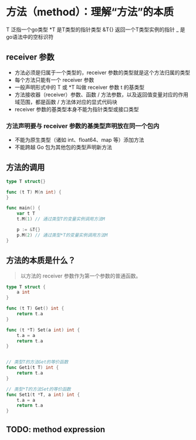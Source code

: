 # 方法（method）：理解“方法”的本质

>
T 泛指一个go类型
*T 是T类型的指针类型
&T{} 返回一个T类型实例的指针
_ 是go语法中的空标识符

## receiver 参数

- 方法必须是归属于一个类型的，receiver 参数的类型就是这个方法归属的类型
- 每个方法只能有一个 receiver 参数
- 一般声明形式中的 T 或 *T 叫做 receiver 参数 t 的基类型
- 方法接收器（receiver）参数、函数 / 方法参数，以及返回值变量对应的作用域范围，都是函数 / 方法体对应的显式代码块
- receiver 参数的基类型本身不能为指针类型或接口类型

### 方法声明要与 receiver 参数的基类型声明放在同一个包内

- 不能为原生类型（诸如 int、float64、map 等）添加方法
- 不能跨越 Go 包为其他包的类型声明新方法

## 方法的调用

```go
type T struct{}

func (t T) M(n int) {
}

func main() {
    var t T
    t.M(1) // 通过类型T的变量实例调用方法M

    p := &T{}
    p.M(2) // 通过类型*T的变量实例调用方法M
}
```

## 方法的本质是什么？

> 以方法的 receiver 参数作为第一个参数的普通函数。

```go
type T struct { 
    a int
}

func (t T) Get() int {  
    return t.a 
}

func (t *T) Set(a int) int { 
    t.a = a 
    return t.a 
}


// 类型T的方法Get的等价函数
func Get1(t T) int {  
    return t.a 
}

// 类型*T的方法Set的等价函数
func Set1(t *T, a int) int { 
    t.a = a 
    return t.a 
}
```

## TODO: method expression
